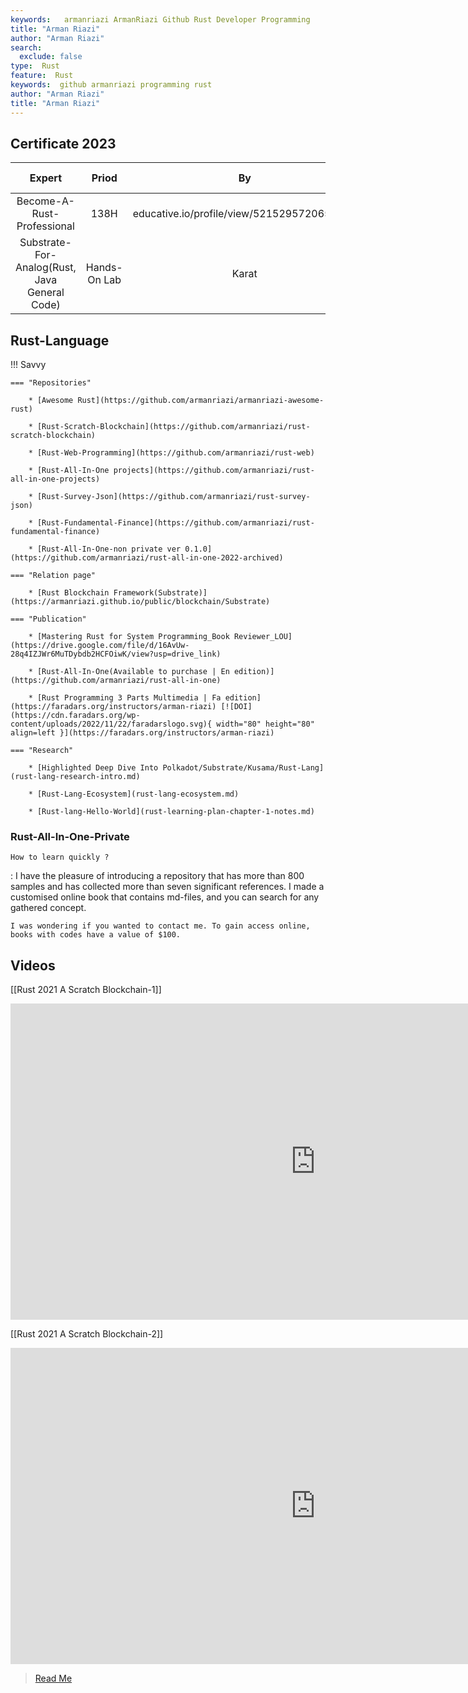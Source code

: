 ```yaml
---
keywords:   armanriazi ArmanRiazi Github Rust Developer Programming
title: "Arman Riazi"
author: "Arman Riazi"
search:
  exclude: false
type:  Rust
feature:  Rust
keywords:  github armanriazi programming rust
author: "Arman Riazi"
title: "Arman Riazi"
---
```


## Certificate 2023

| Expert | Priod  | By | Supported By   | Inquiry | Documents 
|:-----------:|:-----:|:-------------:|:----------------|:------------|:---------------------|
| Become-A-Rust-Professional    | 138H       |  educative.io/profile/view/5215295720652800    | educative.io  | [1](https://www.educative.io/verify-certificate/1j8yMXCBKBYmXmK2GHOEA9mnpKwPUp), [2](https://www.educative.io/verify-certificate/QApPNYA64r2clVE5XBNYJGHQ2OZGYMKj7T9), [3](https://www.educative.io/verify-certificate/585DM2txV56KZx8NxulL9K43ywJquq), [4](https://www.educative.io/verify-certificate/Y6GKZ1ijpWw4oDO1XhjWwo2K9x18TJ)    | [Boundled](https://cutt.ly/armanriazi-rust-pro-educative)    |
| Substrate-For-Analog(Rust, Java General Code)  | Hands-On Lab |  Karat  | Karat, TripleByte | [1](https://triplebyte.com/tb/arman-riazi-h4icoca) | [G](https://drive.google.com/file/d/1aC-Jpgd0j5wyn5QDDnOi6aGcfEe2TtkZ/view)     |

## Rust-Language

!!! Savvy

    === "Repositories"

        * [Awesome Rust](https://github.com/armanriazi/armanriazi-awesome-rust)        

        * [Rust-Scratch-Blockchain](https://github.com/armanriazi/rust-scratch-blockchain)

        * [Rust-Web-Programming](https://github.com/armanriazi/rust-web)

        * [Rust-All-In-One projects](https://github.com/armanriazi/rust-all-in-one-projects)  

        * [Rust-Survey-Json](https://github.com/armanriazi/rust-survey-json)

        * [Rust-Fundamental-Finance](https://github.com/armanriazi/rust-fundamental-finance)

        * [Rust-All-In-One-non private ver 0.1.0](https://github.com/armanriazi/rust-all-in-one-2022-archived)

    === "Relation page"

        * [Rust Blockchain Framework(Substrate)](https://armanriazi.github.io/public/blockchain/Substrate)

    === "Publication"

        * [Mastering Rust for System Programming_Book Reviewer_LOU](https://drive.google.com/file/d/16AvUw-28q4IZJWr6MuTDybdb2HCFOiwK/view?usp=drive_link)
      
        * [Rust-All-In-One(Available to purchase | En edition)](https://github.com/armanriazi/rust-all-in-one)

        * [Rust Programming 3 Parts Multimedia | Fa edition](https://faradars.org/instructors/arman-riazi) [![DOI](https://cdn.faradars.org/wp-content/uploads/2022/11/22/faradarslogo.svg){ width="80" height="80" align=left }](https://faradars.org/instructors/arman-riazi)

    === "Research"

        * [Highlighted Deep Dive Into Polkadot/Substrate/Kusama/Rust-Lang](rust-lang-research-intro.md)

        * [Rust-Lang-Ecosystem](rust-lang-ecosystem.md)

        * [Rust-lang-Hello-World](rust-learning-plan-chapter-1-notes.md)

### Rust-All-In-One-Private

`How to learn quickly ?`

:   I have the pleasure of introducing a repository that has more than 800 samples and has collected more than seven significant references. I made a customised online book that contains md-files, and you can search for any gathered concept.

    I was wondering if you wanted to contact me. To gain access online, books with codes have a value of $100.

## Videos

[[Rust 2021 A Scratch Blockchain-1]]
<iframe width="975" height="506" src="https://www.youtube.com/embed/hiYHzmqn6MY" title="YouTube video player" frameborder="0" allow="accelerometer; autoplay; clipboard-write; encrypted-media; gyroscope; picture-in-picture" allowfullscreen></iframe>

[[Rust 2021 A Scratch Blockchain-2]]
<iframe width="975" height="506" src="https://www.youtube.com/embed/gK0dFhtbB-M" title="YouTube video player" frameborder="0" allow="accelerometer; autoplay; clipboard-write; encrypted-media; gyroscope; picture-in-picture" allowfullscreen></iframe>

> [Read Me](../rust/rust-scratch-blockchain.md)
